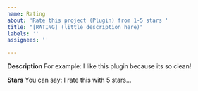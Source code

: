 ```yaml
---
name: Rating
about: 'Rate this project (Plugin) from 1-5 stars '
title: "[RATING] (little description here)"
labels: ''
assignees: ''

---
```


**Description**
For example: I like this plugin because its so clean!

**Stars**
You can say: I rate this with 5 stars...
